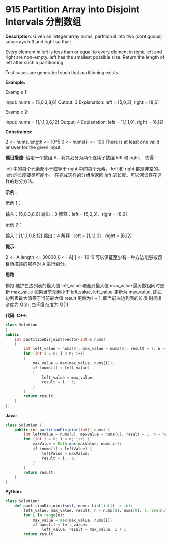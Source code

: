 # 915 Partition Array into Disjoint Intervals 分割数组

__Description__:
Given an integer array nums, partition it into two (contiguous) subarrays left and right so that:

Every element in left is less than or equal to every element in right.
left and right are non-empty.
left has the smallest possible size.
Return the length of left after such a partitioning.

Test cases are generated such that partitioning exists.

__Example:__

Example 1:

Input: nums = [5,0,3,8,6]
Output: 3
Explanation: left = [5,0,3], right = [8,6]

Example 2:

Input: nums = [1,1,1,0,6,12]
Output: 4
Explanation: left = [1,1,1,0], right = [6,12]

__Constraints:__

2 <= nums.length <= 10^5
0 <= nums[i] <= 106
There is at least one valid answer for the given input.

__题目描述__:
给定一个数组 A，将其划分为两个连续子数组 left 和 right， 使得：

left 中的每个元素都小于或等于 right 中的每个元素。
left 和 right 都是非空的。
left 的长度要尽可能小。
在完成这样的分组后返回 left 的长度。可以保证存在这样的划分方法。

__示例 :__

示例 1：

输入：[5,0,3,8,6]
输出：3
解释：left = [5,0,3]，right = [8,6]

示例 2：

输入：[1,1,1,0,6,12]
输出：4
解释：left = [1,1,1,0]，right = [6,12]

__提示:__

2 <= A.length <= 30000
0 <= A[i] <= 10^6
可以保证至少有一种方法能够按题目所描述的那样对 A 进行划分。

__思路__:

模拟
维护左边列表的最大值 left_value 和全局最大值 max_value
遍历数组同时更新 max_value
如果当前元素小于 left_value, left_value 更新为 max_value, 即左边列表最大值等于当前最大值
result 更新为 i + 1, 即当前左边列表的长度
时间复杂度为 O(n), 空间复杂度为 O(1)

__代码__:
__C++__:

```C++
class Solution 
{
public:
    int partitionDisjoint(vector<int>& nums) 
    {
        int left_value = nums[0], max_value = nums[0], result = 1, n = nums.size();
        for (int i = 0; i < n; i++) 
        {
            max_value = max(max_value, nums[i]);
            if (nums[i] < left_value) 
            {
                left_value = max_value;
                result = i + 1;
            }
        }
        return result;
    }
};
```

__Java__:

```Java
class Solution {
    public int partitionDisjoint(int[] nums) {
        int leftValue = nums[0], maxValue = nums[0], result = 1, n = nums.length;
        for (int i = 0; i < n; i++) {
            maxValue = Math.max(maxValue, nums[i]);
            if (nums[i] < leftValue) {
                leftValue = maxValue;
                result = i + 1;
            }
        }
        return result;
    }
}
```

__Python__:

```Python
class Solution:
    def partitionDisjoint(self, nums: List[int]) -> int:
        left_value, max_value, result, n = nums[0], nums[0], 1, len(nums)
        for i in range(n):
            max_value = max(max_value, nums[i])
            if nums[i] < left_value:
                left_value, result = max_value, i + 1
        return result
```
